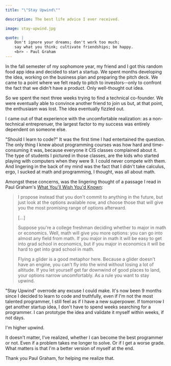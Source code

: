 ```yaml
---
title: "\"Stay Upwind\""

description: The best life advice I ever received.

image: stay-upwind.jpg

quote: |
    Don't ignore your dreams; don't work too much;
    say what you think; cultivate friendships; be happy.
    <br> - Paul Graham
---
```


In the fall semester of my sophomore year, my friend and I got this random food app idea and decided to start a startup. We spent months developing the idea, working on the business plan and preparing the pitch deck. We came to a point where we felt ready to pitch to investors--only to confront the fact that we didn't have a product. Only well-thought out idea.

So we spent the next three weeks trying to find a technical co-founder. We were eventually able to convince another friend to join us but, at that point, the enthusiasm was lost. The idea eventually fizzled out. 

I came out of that experience with the uncomfortable realization: as a non-technical entreprenuer, the largest factor to my success was entirely dependent on someone else.

"Should I learn to code?" It was the first time I had entertained the question. The only thing I knew about programming courses was how hard and time-consuming it was, because everyone it CIS classes complained about it. The type of students I pictured in those classes, are the kids who started playing with computers when they were 9. I could never compete with them. And lingering in the back of my mind was the fact that I didn't take calculus, ergo, I sucked at math and programming, I thought, was all about math.

Amongst these concerns, was the lingering thought of a passage I read in Paul Graham's [What You'll Wish You'd Known](http://www.paulgraham.com/hs.html):

>I propose instead that you don't commit to anything in the future, but just look at the options available now, and choose those that will give you the most promising range of options afterward.
>
> [...]
>
>Suppose you're a college freshman deciding whether to major in math or economics. Well, math will give you more options: you can go into almost any field from math. If you major in math it will be easy to get into grad school in economics, but if you major in economics it will be hard to get into grad school in math.
>
>Flying a glider is a good metaphor here. Because a glider doesn't have an engine, you can't fly into the wind without losing a lot of altitude. If you let yourself get far downwind of good places to land, your options narrow uncomfortably. As a rule you want to stay upwind.

"Stay Upwind" overrode any excuse I could make. It's now been 9 months since I decided to learn to code and truthfully, even if I'm not the most talented programmer, I still feel as if I have a new superpower. If tomorrow I get another startup idea, I don't have to spend weeks searching for a programmer. I can prototype the idea and validate it myself within weeks, if not days.

I'm higher upwind.

It doesn't matter, I've realized, whether I can become the best programmer or not. Even if a problem takes me longer to solve. Or if I get a worse grade. What matters is that I'm a better version of myself at the end.

Thank you Paul Graham, for helping me realize that.
